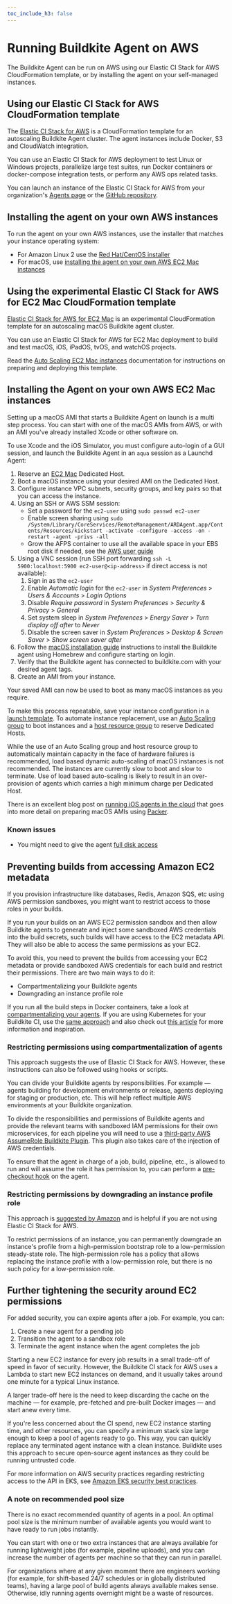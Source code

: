 ```yaml
---
toc_include_h3: false
---
```


# Running Buildkite Agent on AWS

The Buildkite Agent can be run on AWS using our Elastic CI Stack for AWS
CloudFormation template, or by installing the agent on your self-managed
instances.


## Using our Elastic CI Stack for AWS CloudFormation template

The [Elastic CI Stack for AWS](/docs/agent/v3/elastic_ci_aws) is a
CloudFormation template for an autoscaling Buildkite Agent cluster. The
agent instances include Docker, S3 and CloudWatch integration.

You can use an Elastic CI Stack for AWS deployment to test Linux or Windows projects,
parallelize large test suites, run Docker containers or docker-compose
integration tests, or perform any AWS ops related tasks.

You can launch an instance of the Elastic CI Stack for AWS from your
organization's [Agents page](http://buildkite.com/organizations/-/agents) or
the [GitHub repository](https://github.com/buildkite/elastic-ci-stack-for-aws).

## Installing the agent on your own AWS instances

To run the agent on your own AWS instances, use the installer that matches your
instance operating system:

* For Amazon Linux 2 use the [Red Hat/CentOS installer](/docs/agent/v3/redhat)
* For macOS, use [installing the agent on your own AWS EC2 Mac instances](#installing-the-agent-on-your-own-aws-ec2-mac-instances)

## Using the experimental Elastic CI Stack for AWS for EC2 Mac CloudFormation template

[Elastic CI Stack for AWS for EC2 Mac](https://github.com/buildkite/elastic-ci-stack-for-ec2-mac) is an
experimental CloudFormation template for an autoscaling macOS Buildkite agent
cluster.

You can use an Elastic CI Stack for AWS for EC2 Mac deployment to build and test macOS,
iOS, iPadOS, tvOS, and watchOS projects.

Read the [Auto Scaling EC2 Mac instances](/docs/agent/v3/elastic_ci_stack_for_ec2_mac/autoscaling_mac_metal) documentation for instructions on preparing and deploying this template.

## Installing the Agent on your own AWS EC2 Mac instances

Setting up a macOS AMI that starts a Buildkite Agent on launch is a multi
step process. You can start with one of the macOS AMIs from AWS, or with an AMI
you've already installed Xcode or other software on.

To use Xcode and the iOS Simulator, you must configure auto-login of a GUI
session, and launch the Buildkite Agent in an `aqua` session as a Launchd Agent:

1. Reserve an [EC2 Mac](https://aws.amazon.com/ec2/instance-types/mac/)
Dedicated Host.
1. Boot a macOS instance using your desired AMI on the Dedicated Host.
1. Configure instance VPC subnets, security groups, and key pairs so that you
can access the instance.
1. Using an SSH or AWS SSM session:
	- Set a password for the `ec2-user` using `sudo passwd ec2-user`
	- Enable screen sharing using `sudo /System/Library/CoreServices/RemoteManagement/ARDAgent.app/Contents/Resources/kickstart -activate -configure -access -on -restart -agent -privs -all`
	- Grow the AFPS container to use all the available space in your EBS root disk if needed, see the [AWS user guide](https://docs.aws.amazon.com/AWSEC2/latest/UserGuide/ec2-mac-instances.html#mac-instance-increase-volume)
1. Using a VNC session (run SSH port forwarding `ssh -L 5900:localhost:5900 ec2-user@<ip-address>` if direct access is not available):
	1. Sign in as the `ec2-user`
	1. Enable *Automatic login* for the `ec2-user` in *System Preferences* > *Users & Accounts* > *Login Options*
	1. Disable *Require password* in *System Preferences* > *Security & Privacy* > *General*
	1. Set system sleep in *System Preferences* > *Energy Saver* > *Turn display off after* to *Never*
	1. Disable the screen saver in *System Preferences* > *Desktop & Screen Saver* > *Show screen saver after*
1. Follow the [macOS installation guide](/docs/agent/v3/macos#installation)
instructions to install the Buildkite agent using Homebrew and configure
starting on login.
1. Verify that the Buildkite agent has connected to buildkite.com with your
desired agent tags.
1. Create an AMI from your instance.

Your saved AMI can now be used to boot as many macOS instances as you require.

To make this process repeatable, save your instance configuration in a
[launch template](https://docs.aws.amazon.com/autoscaling/ec2/userguide/LaunchTemplates.html).
To automate instance replacement, use an [Auto Scaling group](https://docs.aws.amazon.com/autoscaling/ec2/userguide/AutoScalingGroup.html)
to boot instances and a [host resource group](https://docs.aws.amazon.com/license-manager/latest/userguide/host-resource-groups.html)
to reserve Dedicated Hosts.

While the use of an Auto Scaling group and host resource group to automatically
maintain capacity in the face of hardware failures is recommended, load based
dynamic auto-scaling of macOS instances is not recommended. The instances are
currently slow to boot and slow to terminate. Use of load based auto-scaling is
likely to result in an over-provision of agents which carries a high minimum
charge per Dedicated Host.

There is an excellent blog post on [running iOS agents in the cloud](https://www.starkandwayne.com/blog/buildkite-2/) that goes into more detail on preparing macOS AMIs using [Packer](https://www.packer.io/).

### Known issues

* You might need to give the agent [full disk access](https://github.com/buildkite/agent/issues/1400)

## Preventing builds from accessing Amazon EC2 metadata

If you provision infrastructure like databases, Redis, Amazon SQS, etc using AWS permission sandboxes, you might want to restrict access to those roles in your builds.

If you run your builds on an AWS EC2 permission sandbox and then allow Buildkite agents to generate and inject some sandboxed AWS credentials into the build secrets, such builds will have access to the EC2 metadata API. They will also be able to access the same permissions as your EC2.

To avoid this, you need to prevent the builds from accessing your EC2 metadata or provide sandboxed AWS credentials for each build and restrict their permissions. There are two main ways to do it:

* Compartmentalizing your Buildkite agents
* Downgrading an instance profile role

If you run all the build steps in Docker containers, take a look at [compartmentalizing your agents](#preventing-builds-from-accessing-amazon-ec2-metadata-restricting-permissions-using-compartmentalization-of-agents). If you are using Kubernetes for your Buildkite CI, use the [same approach](#preventing-builds-from-accessing-amazon-ec2-metadata-restricting-permissions-using-compartmentalization-of-agents) and also check out [this article](https://github.com/blakestoddard/scaledkite) for more information and inspiration.  

### Restricting permissions using compartmentalization of agents

This approach suggests the use of Elastic CI Stack for AWS. However, these instructions can also be followed using hooks or scripts.

You can divide your Buildkite agents by responsibilities. For example — agents building for development environments or release, agents deploying for staging or production, etc. This will help reflect multiple AWS environments at your Buildkite organization.

To divide the responsibilities and permissions of Buildkite agents and provide the relevant teams with sandboxed IAM permissions for their own microservices, for each pipeline you will need to use a [third-party AWS AssumeRole Buildkite Plugin](https://github.com/cultureamp/aws-assume-role-buildkite-plugin/). This plugin also takes care of the injection of AWS credentials.

To ensure that the agent in charge of a job, build, pipeline, etc., is allowed to run and will assume the role it has permission to, you can perform a [pre-checkout hook](https://buildkite.com/docs/agent/v3/hooks) on the agent.

### Restricting permissions by downgrading an instance profile role

This approach is [suggested by Amazon](https://docs.aws.amazon.com/cli/latest/reference/ec2/replace-iam-instance-profile-association.html) and is helpful if you are not using Elastic CI Stack for AWS.

To restrict permissions of an instance, you can permanently downgrade an instance's profile from a high-permission bootstrap role to a low-permission steady-state role. The high-permission role has a policy that allows replacing the instance profile with a low-permission role, but there is no such policy for a low-permission role.

## Further tightening the security around EC2 permissions

For added security, you can expire agents after a job. For example, you can:

1. Create a new agent for a pending job
1. Transition the agent to a sandbox role
1. Terminate the agent instance when the agent completes the job

Starting a new EC2 instance for every job results in a small trade-off of speed in favor of security. However, the Buildkite CI stack for AWS uses a Lambda to start new EC2 instances on demand, and it usually takes around one minute for a typical Linux instance.

A larger trade-off here is the need to keep discarding the cache on the machine — for example, pre-fetched and pre-built Docker images — and start anew every time.

If you're less concerned about the CI spend, new EC2 instance starting time, and other resources, you can specify a minimum stack size large enough to keep a pool of agents ready to go. This way, you can quickly replace any terminated agent instance with a clean instance.
Buildkite uses this approach to secure open-source agent instances as they could be running untrusted code.

For more information on AWS security practices regarding restricting access to the API in EKS, see [Amazon EKS security best practices](https://docs.aws.amazon.com/eks/latest/userguide/best-practices-security.html).

### A note on recommended pool size

There is no exact recommended quantity of agents in a pool. An optimal pool size is the minimum number of available agents you would want to have ready to run jobs instantly.

You can start with one or two extra instances that are always available for running lightweight jobs (for example, pipeline uploads), and you can increase the number of agents per machine so that they can run in parallel.

For organizations where at any given moment there are engineers working (for example, for shift-based 24/7 schedules or in globally distributed teams), having a large pool of build agents always available makes sense. Otherwise, idly running agents overnight might be a waste of resources.  
